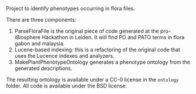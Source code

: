 Project to identify phenotypes occurring in flora files.

There are three components:

1. ParseFloraFile is the original piece of code generated at the pro-iBiosphere Hackathon in Leiden. It will find PO and PATO terms in flora gabon and malaysia.
2. Lucene-based indexing: this is a refactoring of the original code that uses the Lucence indexes and analyzers.
3. MakePlantPhenotypeOntology generates a phenotype ontology from the generated descriptions.

The resulting ontology is available under a CC-0 license in the `ontology` folder. All code is available under the BSD license.
